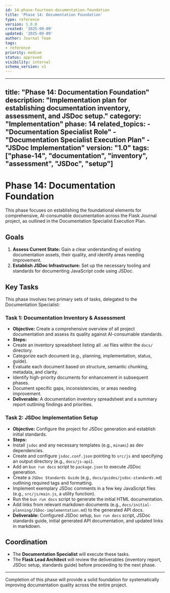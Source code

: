 ```yaml
---
id: 14-phase-fourteen-documentation-foundation
title: 'Phase 14: Documentation Foundation'
type: reference
version: 1.0.0
created: '2025-09-09'
updated: '2025-09-09'
author: Journal Team
tags:
- reference
priority: medium
status: approved
visibility: internal
schema_version: v1
---
```


***

title: "Phase 14: Documentation Foundation"
description: "Implementation plan for establishing documentation inventory, assessment, and JSDoc setup."
category: "Implementation"
phase: 14
related\_topics:
\- "Documentation Specialist Role"
\- "Documentation Specialist Execution Plan"
\- "JSDoc Implementation"
version: "1.0"
tags: \["phase-14", "documentation", "inventory", "assessment", "JSDoc", "setup"]
---------------------------------------------------------------------------------

# Phase 14: Documentation Foundation

This phase focuses on establishing the foundational elements for comprehensive, AI-consumable documentation across the Flask Journal project, as outlined in the Documentation Specialist Execution Plan.

## Goals

1. **Assess Current State:** Gain a clear understanding of existing documentation assets, their quality, and identify areas needing improvement.
2. **Establish JSDoc Infrastructure:** Set up the necessary tooling and standards for documenting JavaScript code using JSDoc.

## Key Tasks

This phase involves two primary sets of tasks, delegated to the Documentation Specialist:

### Task 1: Documentation Inventory & Assessment

- **Objective:** Create a comprehensive overview of all project documentation and assess its quality against AI-consumable standards.
- **Steps:**
- Create an inventory spreadsheet listing all `.md` files within the `docs/` directory.
- Categorize each document (e.g., planning, implementation, status, guide).
- Evaluate each document based on structure, semantic chunking, metadata, and clarity.
- Identify high-priority documents for enhancement in subsequent phases.
- Document specific gaps, inconsistencies, or areas needing improvement.
- **Deliverable:** A documentation inventory spreadsheet and a summary report outlining findings and priorities.

### Task 2: JSDoc Implementation Setup

- **Objective:** Configure the project for JSDoc generation and establish initial standards.
- **Steps:**
- Install `jsdoc` and any necessary templates (e.g., `minami`) as dev dependencies.
- Create and configure `jsdoc.conf.json` pointing to `src/js` and specifying an output directory (e.g., `docs/js-api`).
- Add an `bun run docs` script to `package.json` to execute JSDoc generation.
- Create a `JSDoc Standards Guide` (e.g., `docs/guides/jsdoc-standards.md`) outlining required tags and formatting.
- Implement exemplary JSDoc comments in a few key JavaScript files (e.g., `src/js/main.js`, a utility function).
- Run the `bun run docs` script to generate the initial HTML documentation.
- Add links from relevant markdown documents (e.g., `docs/initial-planning/JSDoc-implementation.md`) to the generated API docs.
- **Deliverable:** Configured JSDoc setup, `bun run docs` script, JSDoc standards guide, initial generated API documentation, and updated links in markdown.

## Coordination

- The **Documentation Specialist** will execute these tasks.
- The **Flask Lead Architect** will review the deliverables (inventory report, JSDoc setup, standards guide) before proceeding to the next phase.

***

Completion of this phase will provide a solid foundation for systematically improving documentation quality across the entire project.
